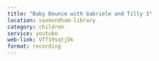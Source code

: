 ```yaml
---
title: "Baby Bounce with Gabriele and Tilly 3"
location: saxmundham-library
category: children
service: youtube
web-link: VTf19sqtjDk
format: recording
---
```

